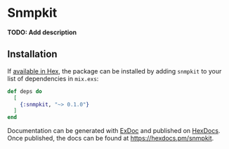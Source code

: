# Snmpkit

**TODO: Add description**

## Installation

If [available in Hex](https://hex.pm/docs/publish), the package can be installed
by adding `snmpkit` to your list of dependencies in `mix.exs`:

```elixir
def deps do
  [
    {:snmpkit, "~> 0.1.0"}
  ]
end
```

Documentation can be generated with [ExDoc](https://github.com/elixir-lang/ex_doc)
and published on [HexDocs](https://hexdocs.pm). Once published, the docs can
be found at <https://hexdocs.pm/snmpkit>.

